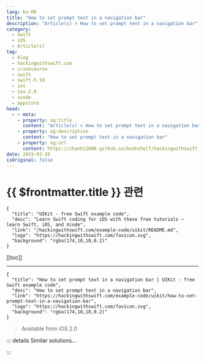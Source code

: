```yaml
---
lang: ko-KR
title: "How to set prompt text in a navigation bar"
description: "Article(s) > How to set prompt text in a navigation bar"
category:
  - Swift
  - iOS
  - Article(s)
tag: 
  - blog
  - hackingwithswift.com
  - crashcourse
  - swift
  - swift-5.10
  - ios
  - ios-2.0
  - xcode
  - appstore
head:
  - - meta:
    - property: og:title
      content: "Article(s) > How to set prompt text in a navigation bar"
    - property: og:description
      content: "How to set prompt text in a navigation bar"
    - property: og:url
      content: https://chanhi2000.github.io/bookshelf/hackingwithswift.com/example-code/uikit/how-to-set-prompt-text-in-a-navigation-bar.html
date: 2019-03-28
isOriginal: false
---
```


# {{ $frontmatter.title }} 관련

```component VPCard
{
  "title": "UIKit - free Swift example code",
  "desc": "Learn Swift coding for iOS with these free tutorials – learn Swift, iOS, and Xcode",
  "link": "/hackingwithswift.com/example-code/uikit/README.md",
  "logo": "https://hackingwithswift.com/favicon.svg",
  "background": "rgba(174,10,10,0.2)"
}
```

[[toc]]

---

```component VPCard
{
  "title": "How to set prompt text in a navigation bar | UIKit - free Swift example code",
  "desc": "How to set prompt text in a navigation bar",
  "link": "https://hackingwithswift.com/example-code/uikit/how-to-set-prompt-text-in-a-navigation-bar",
  "logo": "https://hackingwithswift.com/favicon.svg",
  "background": "rgba(174,10,10,0.2)"
}
```

> Available from iOS 2.0

<!-- TODO: 작성 -->

<!--
You should already know that you can give a title to a navigation controller's bar by setting the `title` property of your view controllers or a view controller's `navigationItem`, but did you also know that you can provide prompt text too? When provided, this causes your navigation bar to double in height and show both the title and prompt.

It's easy to do:

```swift
navigationItem.title = "Your title text here"
navigationItem.prompt = "Your prompt text here"
```

Your prompt text appears above your title text, so choose carefully.

-->

::: details Similar solutions…

<!--
/quick-start/swiftui/how-to-hide-the-tab-bar-navigation-bar-or-other-toolbars">How to hide the tab bar, navigation bar, or other toolbars 
/example-code/uikit/how-to-add-a-bar-button-to-a-navigation-bar">How to add a bar button to a navigation bar 
/quick-start/swiftui/how-to-add-bar-items-to-a-navigation-view">How to add bar items to a navigation view 
/example-code/arrays/how-to-count-objects-in-a-set-using-nscountedset">How to count objects in a set using NSCountedSet 
/example-code/uikit/how-to-hide-the-navigation-bar-using-hidesbarsontap">How to hide the navigation bar using hidesBarsOnTap</a>
-->

:::


